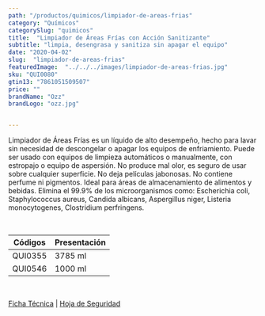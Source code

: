 ```yaml
---
path: "/productos/quimicos/limpiador-de-areas-frias"
category: "Químicos"
categorySlug: "quimicos"
title:  "Limpiador de Áreas Frías con Acción Sanitizante"
subtitle: "limpia, desengrasa y sanitiza sin apagar el equipo"
date: "2020-04-02"
slug:  "limpiador-de-areas-frias"
featuredImage:  "../../../images/limpiador-de-areas-frias.jpg"
sku: "QUI0080"
gtin13: "7861051509507"
price: ""
brandName: "Ozz"
brandLogo: "ozz.jpg"


---
```

Limpiador de Áreas Frías es un líquido de alto desempeño, hecho para lavar sin necesidad de descongelar o apagar los equipos de enfriamiento. Puede ser usado con equipos de limpieza automáticos o manualmente, con estropajo o equipo de aspersión. No produce mal olor, es seguro de usar sobre cualquier superficie. No deja películas jabonosas. No contiene perfume ni pigmentos. Ideal para áreas de almacenamiento de alimentos y bebidas. Elimina el 99.9% de los microorganismos como: Escherichia coli, Staphylococcus aureus, Candida albicans, Aspergillus niger, Listeria
monocytogenes, Clostridium perfringens.


<br>
<table class="min-w-full md:min-w-0 divide-y-0 divide-gray-200">
          <thead class=" bg-white">
            <tr>
              <th scope="col" class="px-6 text-center text-xs font-semibold text-blue-500 uppercase tracking-wider">
                Códigos
              </th>
              <th scope="col" class="px-6 py-3 text-center text-xs font-semibold text-blue-500 uppercase tracking-wider">
                Presentación
              </th>
            </tr>
          </thead>
          <tbody>
            <tr class="bg-gray-500">
              <td class="px-6 py-4 whitespace-nowrap text-sm text-gray-700 text-center">
              QUI0355
              </td>
              <td class="px-6 py-4 whitespace-nowrap text-sm text-gray-700 text-center">
              3785 ml
              </td>
            </tr>
            <tr class="bg-gray-300">
              <td class="px-6 py-4 whitespace-nowrap text-sm text-gray-700 text-center">
              QUI0546
              </td>
              <td class="px-6 py-4 whitespace-nowrap text-sm text-gray-700 text-center">
              1000 ml
              </td>
            </tr>
          </tbody>
        </table>
        <br>

 <a href="../../../files/FT-limpiador-de-areas-frias.pdf" target="_blank" rel="noopener">Ficha Técnica</a> |
 <a href="../../../files/MSDS-limpiador-de-areas-frias.pdf" target="_blank" rel="noopener">Hoja de Seguridad</a>
